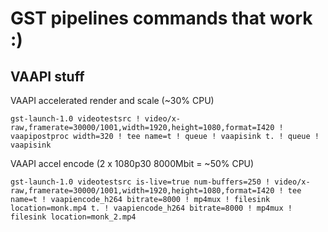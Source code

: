 # GST pipelines commands that work :)

## VAAPI stuff

VAAPI accelerated render and scale (~30% CPU)

```
gst-launch-1.0 videotestsrc ! video/x-raw,framerate=30000/1001,width=1920,height=1080,format=I420 ! vaapipostproc width=320 ! tee name=t ! queue ! vaapisink t. ! queue ! vaapisink
```

VAAPI accel encode (2 x 1080p30 8000Mbit = ~50% CPU)

```
gst-launch-1.0 videotestsrc is-live=true num-buffers=250 ! video/x-raw,framerate=30000/1001,width=1920,height=1080,format=I420 ! tee name=t ! vaapiencode_h264 bitrate=8000 ! mp4mux ! filesink location=monk.mp4 t. ! vaapiencode_h264 bitrate=8000 ! mp4mux ! filesink location=monk_2.mp4
```

